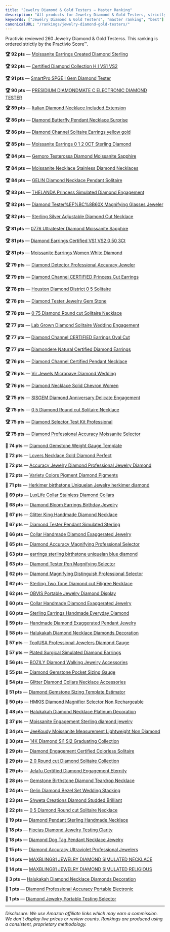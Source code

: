 ```yaml
---
title: "Jewelry Diamond & Gold Testers — Master Ranking"
description: "All products for Jewelry Diamond & Gold Testers, strictly ordered by the Practivio Score™."
keywords: ["Jewelry Diamond & Gold Testers", "master ranking", "best"]
canonicalURL: "/rankings/jewelry-diamond-gold-testers/"
---
```


Practivio reviewed 260 Jewelry Diamond & Gold Testerss. This ranking is ordered strictly by the Practivio Score™.

**🏆 92 pts** — [Moissanite Earrings Created Diamond Sterling](/products/moissanite-earrings-created-diamond-sterling-B0B8WV8CRK/)

**🏆 92 pts** — [Certified Diamond Collection H I VS1 VS2](/products/certified-diamond-collection-h-i-vs1-vs2-B094GJC3KD/)

**🏆 91 pts** — [SmartPro SPGE I Gem Diamond Tester](/products/smartpro-spge-i-gem-diamond-tester-B01MTELX43/)

**🏆 90 pts** — [PRESIDIUM DIAMONDMATE C ELECTRONIC DIAMOND TESTER](/products/presidium-diamondmate-c-electronic-diamond-tester-B000TD5TRM/)

**🏆 89 pts** — [Italian Diamond Necklace Included Extension](/products/italian-diamond-necklace-included-extension-B07ZPD6S4D/)

**🏆 86 pts** — [Diamond Butterfly Pendant Necklace Surprise](/products/diamond-butterfly-pendant-necklace-surprise-B07MVF24GB/)

**🏆 86 pts** — [Diamond Channel Solitaire Earrings yellow gold](/products/diamond-channel-solitaire-earrings-yellow-gold-B0CG6TKN1Q/)

**🏆 85 pts** — [Moissanite Earrings 0 1 2 0CT Sterling Diamond](/products/moissanite-earrings-0-1-2-0ct-sterling-diamond-B09C5TZP83/)

**🏆 84 pts** — [Gemoro Testerossa Diamond Moissanite Sapphire](/products/gemoro-testerossa-diamond-moissanite-sapphire-B0149N7EP2/)

**🏆 84 pts** — [Moissanite Necklace Stainless Diamond Necklaces](/products/moissanite-necklace-stainless-diamond-necklaces-B0DLRRYLS1/)

**🏆 84 pts** — [GELIN Diamond Necklace Pendant Solitaire](/products/gelin-diamond-necklace-pendant-solitaire-B0D37H2ZCX/)

**🏆 83 pts** — [THELANDA Princess Simulated Diamond Engagement](/products/thelanda-princess-simulated-diamond-engagement-B0D5JVLCYB/)

**🏆 82 pts** — [Diamond Tester%EF%BC%8B60X Magnifying Glasses Jeweler](/products/diamond-testerefbc8b60x-magnifying-glasses-jeweler-B07Y76J6LR/)

**🏆 82 pts** — [Sterling Silver Adjustable Diamond Cut Necklace](/products/sterling-silver-adjustable-diamond-cut-necklace-B07TB2XZL3/)

**🏆 81 pts** — [0776 Ultratester Diamond Moissanite Sapphire](/products/0776-ultratester-diamond-moissanite-sapphire-B00QUGGK3Y/)

**🏆 81 pts** — [Diamond Earrings Certified VS1 VS2 0 50 3Ct](/products/diamond-earrings-certified-vs1-vs2-0-50-3ct-B0D6VB2TNK/)

**🏆 81 pts** — [Moissanite Earrings Women White Diamond](/products/moissanite-earrings-women-white-diamond-B09254RL3L/)

**🏆 79 pts** — [Diamond Detector Professional Accuracy Jeweler](/products/diamond-detector-professional-accuracy-jeweler-B0B5DHYMWX/)

**🏆 79 pts** — [Diamond Channel CERTIFIED Princess Cut Earrings](/products/diamond-channel-certified-princess-cut-earrings-B0DRSRF8VM/)

**🏆 78 pts** — [Houston Diamond District 0 5 Solitaire](/products/houston-diamond-district-0-5-solitaire-B0DH3TWDK6/)

**🏆 78 pts** — [Diamond Tester Jewelry Gem Stone](/products/diamond-tester-jewelry-gem-stone-B0DCVLSZ91/)

**🏆 78 pts** — [0 75 Diamond Round cut Solitaire Necklace](/products/0-75-diamond-round-cut-solitaire-necklace-B0DDJZ91N9/)

**🏆 77 pts** — [Lab Grown Diamond Solitaire Wedding Engagement](/products/lab-grown-diamond-solitaire-wedding-engagement-B08R66JTBS/)

**🏆 77 pts** — [Diamond Channel CERTIFIED Earrings Oval Cut](/products/diamond-channel-certified-earrings-oval-cut-B0DZ834LDP/)

**🏆 77 pts** — [Diamondere Natural Certified Diamond Earrings](/products/diamondere-natural-certified-diamond-earrings-B07GYXMFB8/)

**🏆 76 pts** — [Diamond Channel Certified Pendant Necklace](/products/diamond-channel-certified-pendant-necklace-B0C9VS72VR/)

**🏆 76 pts** — [Vir Jewels Micropave Diamond Wedding](/products/vir-jewels-micropave-diamond-wedding-B07BKZT2QJ/)

**🏆 76 pts** — [Diamond Necklace Solid Chevron Women](/products/diamond-necklace-solid-chevron-women-B07NJYJ2NK/)

**🏆 75 pts** — [SISGEM Diamond Anniversary Delicate Engagement](/products/sisgem-diamond-anniversary-delicate-engagement-B09DCBQ5K5/)

**🏆 75 pts** — [0 5 Diamond Round cut Solitaire Necklace](/products/0-5-diamond-round-cut-solitaire-necklace-B0CV4LNHZ9/)

**🏆 75 pts** — [Diamond Selector Test Kit Professional](/products/diamond-selector-test-kit-professional-B08YR8TDKM/)

**🏆 75 pts** — [Diamond Professional Accuracy Moissanite Selector](/products/diamond-professional-accuracy-moissanite-selector-B0DTHL91T1/)

**🛒 74 pts** — [Diamond Gemstone Weight Gauge Template](/products/diamond-gemstone-weight-gauge-template-B000OVPDHK/)

**🛒 72 pts** — [Lovers Necklace Gold Diamond Perfect](/products/lovers-necklace-gold-diamond-perfect-B0CXF52RL2/)

**🛒 72 pts** — [Accuracy Jewelry Diamond Professional Jewelry Diamond](/products/accuracy-jewelry-diamond-professional-jewelry-diamond-B0D8W26TFF/)

**🛒 72 pts** — [Variety Colors Pigment Diamond Pigments](/products/variety-colors-pigment-diamond-pigments-B071SB48Z7/)

**🛒 71 pts** — [Herkimer birthstone Uniquelan Jewelry herkimer diamond](/products/herkimer-birthstone-uniquelan-jewelry-herkimer-diamond-B09TZNZYCS/)

**🛒 69 pts** — [LuxLife Collar Stainless Diamond Collars](/products/luxlife-collar-stainless-diamond-collars-B0999KCQ4V/)

**🛒 68 pts** — [Diamond Bloom Earrings Birthday Jewelry](/products/diamond-bloom-earrings-birthday-jewelry-B0DBJ3WWGR/)

**🛒 67 pts** — [Glitter King Handmade Diamond Necklace](/products/glitter-king-handmade-diamond-necklace-B09QKV6TYB/)

**🛒 67 pts** — [Diamond Tester Pendant Simulated Sterling](/products/diamond-tester-pendant-simulated-sterling-B0DLB66M6F/)

**🛒 66 pts** — [Collar Handmade Diamond Exaggerated Jewelry](/products/collar-handmade-diamond-exaggerated-jewelry-B0BWFKYST8/)

**🛒 65 pts** — [Diamond Accuracy Magnifying Professional Selector](/products/diamond-accuracy-magnifying-professional-selector-B0DR52D3C9/)

**🛒 63 pts** — [earrings sterling birthstone uniquelan blue diamond](/products/earrings-sterling-birthstone-uniquelan-blue-diamond-B098FGXQFT/)

**🛒 63 pts** — [Diamond Tester Pen Magnifying Selector](/products/diamond-tester-pen-magnifying-selector-B0FDVVFT5Z/)

**🛒 62 pts** — [Diamond Magnifying Distinguish Professional Selector](/products/diamond-magnifying-distinguish-professional-selector-B0F22C84XR/)

**🛒 62 pts** — [Sterling Two Tone Diamond cut Filigree Necklace](/products/sterling-two-tone-diamond-cut-filigree-necklace-B078J18G2J/)

**🛒 62 pts** — [OBVIS Portable Jewelry Diamond Display](/products/obvis-portable-jewelry-diamond-display-B07TB2PWK4/)

**🛒 60 pts** — [Collar Handmade Diamond Exaggerated Jewelry](/products/collar-handmade-diamond-exaggerated-jewelry-B0BWFH9PX9/)

**🛒 60 pts** — [Sterling Earrings Handmade Everyday Diamond](/products/sterling-earrings-handmade-everyday-diamond-B0CGRKDFYT/)

**🛒 59 pts** — [Handmade Diamond Exaggerated Pendant Jewelry](/products/handmade-diamond-exaggerated-pendant-jewelry-B09ZF9NPRK/)

**🛒 58 pts** — [Halukakah Diamond Necklace Diamonds Decoration](/products/halukakah-diamond-necklace-diamonds-decoration-B0B9XVM66L/)

**🚫 57 pts** — [ToolUSA Professional Jewelers Diamond Gauge](/products/toolusa-professional-jewelers-diamond-gauge-B00VUGZUO4/)

**🚫 57 pts** — [Plated Surgical Simulated Diamond Earrings](/products/plated-surgical-simulated-diamond-earrings-B07GQ4WJKB/)

**🚫 56 pts** — [BOZILY Diamond Walking Jewelry Accessories](/products/bozily-diamond-walking-jewelry-accessories-B0C6CHTDRL/)

**🚫 55 pts** — [Diamond Gemstone Pocket Sizing Gauge](/products/diamond-gemstone-pocket-sizing-gauge-B01LILSUVA/)

**🚫 54 pts** — [Glitter Diamond Collars Necklace Accessories](/products/glitter-diamond-collars-necklace-accessories-B0BRX7TX9P/)

**🚫 51 pts** — [Diamond Gemstone Sizing Template Estimator](/products/diamond-gemstone-sizing-template-estimator-B013PY94M2/)

**🚫 50 pts** — [HMKIS Diamond Magnifier Selector Non Rechargeable](/products/hmkis-diamond-magnifier-selector-non-rechargeable-B0FBR43HLR/)

**🚫 48 pts** — [Halukakah Diamond Necklace Platinum Decoration](/products/halukakah-diamond-necklace-platinum-decoration-B0B9Y6SHVJ/)

**🚫 37 pts** — [Moissanite Engagement Sterling diamond jewelry](/products/moissanite-engagement-sterling-diamond-jewelry-B0F32TX3S3/)

**🚫 34 pts** — [JeeKoudy Moissanite Measurement Lightweight Non Diamond](/products/jeekoudy-moissanite-measurement-lightweight-non-diamond-B0D95D2C5N/)

**🚫 30 pts** — [14K Diamond SI1 SI2 Graduating Collection](/products/14k-diamond-si1-si2-graduating-collection-B0FC5THM3L/)

**🚫 29 pts** — [Diamond Engagement Certified Colorless Solitaire](/products/diamond-engagement-certified-colorless-solitaire-B0DPMHCFR7/)

**🚫 29 pts** — [2 0 Round cut Diamond Solitaire Collection](/products/2-0-round-cut-diamond-solitaire-collection-B0DY4X38PC/)

**🚫 29 pts** — [Jelafu Certified Diamond Engagement Eternity](/products/jelafu-certified-diamond-engagement-eternity-B0DB1SYQ6M/)

**🚫 28 pts** — [Gemstone Birthstone Diamond Teardrop Necklace](/products/gemstone-birthstone-diamond-teardrop-necklace-B0DXL37TZ2/)

**🚫 24 pts** — [Gelin Diamond Bezel Set Wedding Stacking](/products/gelin-diamond-bezel-set-wedding-stacking-B0DLP9DFWX/)

**🚫 23 pts** — [Shweta Creations Diamond Studded Brilliant](/products/shweta-creations-diamond-studded-brilliant-B09YR8BXV3/)

**🚫 22 pts** — [0 5 Diamond Round cut Solitaire Necklace](/products/0-5-diamond-round-cut-solitaire-necklace-B0CTMZH6SQ/)

**🚫 19 pts** — [Diamond Pendant Sterling Handmade Necklace](/products/diamond-pendant-sterling-handmade-necklace-B0DLT3KGSJ/)

**🚫 18 pts** — [Fiocias Diamond Jewelry Testing Clarity](/products/fiocias-diamond-jewelry-testing-clarity-B0DNFRJQ4X/)

**🚫 18 pts** — [Diamond Dog Tag Pendant Necklace Jewelry](/products/diamond-dog-tag-pendant-necklace-jewelry-B0FHHJCMPS/)

**🚫 15 pts** — [Diamond Accuracy Ultraviolet Professional Jewelers](/products/diamond-accuracy-ultraviolet-professional-jewelers-B0F796NJWD/)

**🚫 14 pts** — [MAXBLING81 JEWELRY DIAMOND SIMULATED NECKLACE](/products/maxbling81-jewelry-diamond-simulated-necklace-B0C29CSMBM/)

**🚫 14 pts** — [MAXBLING81 JEWELRY DIAMOND SIMULATED RELIGIOUS](/products/maxbling81-jewelry-diamond-simulated-religious-B0C2949YKV/)

**🚫 3 pts** — [Halukakah Diamond Necklace Diamonds Decoration](/products/halukakah-diamond-necklace-diamonds-decoration-B0B9XXFMHN/)

**🚫 1 pts** — [Diamond Professional Accuracy Portable Electronic](/products/diamond-professional-accuracy-portable-electronic-B0FH4BKMXT/)

**🚫 1 pts** — [Diamond Jewelry Portable Testing Selector](/products/diamond-jewelry-portable-testing-selector-B0FFM385NH/)

---
_Disclosure: We use Amazon affiliate links which may earn a commission. We don’t display live prices or review counts. Rankings are produced using a consistent, proprietary methodology._
